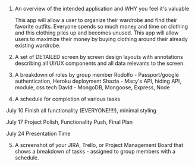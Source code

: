 1. An overview of the intended application and WHY you feel it's valuable

    This app will allow a user to organize their wardrobe and find their favorite outfits. Everyone spends so much money and time on clothing and this clothing piles up and becomes unused. This app will allow users to maximize their money by buying clothing around their already existing wardrobe.

2. A set of DETAILED screen by screen design layouts with annotations describing all UI/UX components and all data relevants to the screen.

3. A breakdown of roles by group member
Rodolfo - Passport/google authentication, Heroku deployment
Shazia - Macy's API, hiding API, module, css tech
David - MongoDB, Mongoose, Express, Node

4. A schedule for completion of various tasks

July 10
Finish all functionality (EVERYONE!!!!), minimal styling

July 17
Project Polish, Functionality Push, Final Plan

July 24
Presentation Time

5. A screenshot of your JIRA, Trello, or Project Management Board that shows a breakdown of tasks - assigned to group members with a schedule.


